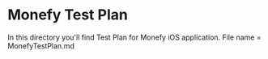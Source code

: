 # Monefy Test Plan

In this directory you'll find Test Plan for Monefy iOS application. 
File name = MonefyTestPlan.md
